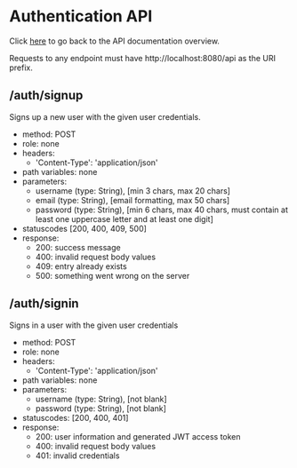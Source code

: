 # Authentication API

Click [here](../README.md) to go back to the API documentation overview.

Requests to any endpoint must have http://localhost:8080/api as the URI prefix. 

## /auth/signup

Signs up a new user with the given user credentials.

- method: POST
- role: none
- headers: 
  - 'Content-Type': 'application/json'
- path variables: none
- parameters:
  - username (type: String), [min 3 chars, max 20 chars]
  - email (type: String), [email formatting, max 50 chars]
  - password (type: String), [min 6 chars, max 40 chars, must contain at least one uppercase letter and at least one digit]
- statuscodes [200, 400, 409, 500]
- response:
  - 200: success message
  - 400: invalid request body values
  - 409: entry already exists
  - 500: something went wrong on the server

## /auth/signin

Signs in a user with the given user credentials

- method: POST
- role: none
- headers: 
  - 'Content-Type': 'application/json'
- path variables: none
- parameters:
  - username (type: String), [not blank]
  - password (type: String), [not blank]
- statuscodes: [200, 400, 401]
- response: 
    - 200: user information and generated JWT access token
    - 400: invalid request body values
    - 401: invalid credentials